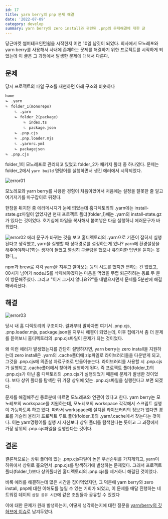 ```yaml
---
id: 17
title: yarn berry의 pnp 문제 해결
date: '2022-07-09'
category: develop
summary: yarn berry의 zero install과 관련된 .pnp의 문제해결에 대한 글
---
```


당근마켓 썸머테크인턴쉽을 시작한지 어연 10일 남짓이 되었다. 회사에서 모노레포와 yarn berry를 사용해서 사내에 존재하는 문제를 해결하기 위한 프로젝트를 시작하게 되었는데 이 글은 그 과정에서 발생한 문제에 대해서 다룬다.

## 문제

당시 프로젝트의 파일 구조를 재현하면 아래 구조와 비슷하다

```
home
ㄴ .yarn
ㄴ folder_1(monorepo)
    ㄴ .yarn
    ㄴ folder_2(package)
        ㄴ index.ts
        ㄴ package.json
    ㄴ .pnp.cjs
    ㄴ .pnp.loader.mjs
    ㄴ .yarnrc.yml
    ㄴ packagejson
ㄴ .pnp.cjs
```

folder_1이 모노레포로 관리되고 있었고 folder_2가 패키지 폴더 중 하나였다. 문제는 folder_2에서 `yarn build` 명령어를 실행하면서 생긴 에러에서 시작되었다.

![error01](/develop/images/pnp/pnp-error01.png)

모노레포와 yarn berry를 사용한 경험이 처음이었어서 처음에는 설정을 잘못한 줄 알고 여기저기를 마구잡이로 뒤졌다.

한참을 뒤지던 중 에러메시지가 눈에 띄었는데 홈디렉토리의 .yarn에는 install-state.gz파일이 없었지만 현재 프로젝트 폴더(folder_1)에는 .yarn의 install-state.gz가 있다는 것이었다. 호기심에 파일을 복사해서 붙여넣은 다음 실행하니 에러문구가 바뀌었다.

![error02](/develop/images/pnp/pnp-error02.png)
에러 문구가 바뀌는 것을 보고 홈디렉토리의 .yarn으로 기준이 잡혀서 실행된다고 생각했고, yarn을 실행할 때 상대경로를 설정하는게 있나? yarn에 환경설정을 해주어야하나?하는 생각이 들었고 열심히 구글링을 했으나 유의미한 답변을 듣지는 못했다,,,

npm과 brew로 각각 yarn을 지우고 깔아보는 등의 시도를 했지만 변하는 건 없었고, 00시가 넘어가 nodeJS를 삭제해야겠다는 마음을 먹었을 무렵 퇴근하려는 동료 두 분이 방문해주셨다. 그리고 "이거 그거지 않나요??"를 내뱉으시면서 문제를 5분만에 해결해버리셨다.

## 해결

![error03](/develop/images/pnp/pnp-home.png)

당시 내 홈 디렉토리의 구조이다. 결과부터 말하자면 여기서 .pnp.cjs, .pnp.loader.mjs, package.json을 지우니 해결이 되었는데, 이후 집에가서 좀 더 문제를 뜯어보니 홈디렉토리의 .pnp.cjs파일이 문제가 되는 것이었다.

왜 이런 에러가 발생했는지를 간단히 설명하자면, yarn berry는 zero install을 지원하는데 zero install은 .yarn의 .cache폴더에 zip파일로 라이브러리들을 다운받게 되고, 그것을 .pnp.cjs에 의존성 자료구조로 만들어놓는다. 라이브러리를 사용할 시 .pnp.cjs가 실행되고 .cache폴더에서 찾아와 실행하게 된다. 즉 프로젝트 폴더(folder_1)의 .pnp.cjs가 아닌 홈 디렉토리의 .pnp.cjs가 실행되었기 때문에 문제가 발생한 것이었다. 보다 상위 폴더를 탐색한 뒤 가장 상위에 있는 .pnp.cjs파일을 실행한다고 보면 되겠다.

문제를 해결해주신 동료분에 따르면 모노레포와 연관이 있다고 한다. yarn berry는 모노레포의 workspace를 지원하는데, 모노레포의 workspace 각각에서 스크립트 실행이 가능하도록 하고 있다. 따라서 workspace에 설치된 라이브러리의 정보가 없다면 경로를 거슬러 올라가 프로젝트 루트 폴더(folder_1)의 .yarn/.cache에서 찾는다는 것이다. 이는 yarn명령어를 실행 시 자신보다 상위 폴더를 탐색한다는 뜻이고 그 과정에서 가장 상위의 .pnp.cjs파일을 실행한다는 것이다.

## 결론

결론적으로는 상위 폴더에 있는 .pnp.cjs파일이 높은 우선순위를 가지게되고, yarn이 하위에서 상위로 훑으면서 .pnp.cjs를 탐색하기에 발생하는 문제였다. 그래서 프로젝트 폴더(folder_1)보다 상위폴더인 홈디렉토리의 .pnp.cjs를 제거하니 해결된 것이었다.

비록 에러를 해결하는데 많은 시간을 잡아먹었지만, 그 덕분에 yarn berry와 zero install, pnp에 대한 이해도를 높일 수 있는 기회가 되었고, 이 문제를 매달 진행하는 네트워킹 데이의 `삽질 공유 시간`에 같은 조원들과 공유할 수 있었다

이에 대한 문제가 원래 발생하는지, 어떻게 생각하는지에 대한 질문을 [yarn/berry의 깃허브에 이슈](https://github.com/yarnpkg/berry/issues/4613)로 남겨두었다.
